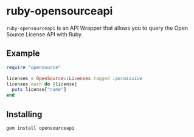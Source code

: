 ruby-opensourceapi
==================

`ruby-opensourceapi` is an API Wrapper that allows you to query the
Open Source License API with Ruby.

Example
-------

```ruby
require "opensource"

licenses = OpenSource::Licenses.tagged :permissive
licenses.each do |license|
  puts license["name"]
end
```

Installing
----------

```
gem install opensourceapi
```
